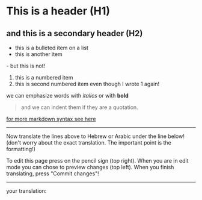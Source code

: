 
# This is a header (H1)
## and this is a secondary header (H2)
- this is a bulleted item on a list
- this is another item

\- but this is not!

1. this is a numbered item
1. this is second numbered item even though I wrote 1 again!

we can emphasize words with *italics* or with **bold**
> and we can indent them if they are a quotation.


[for more markdown syntax see  here](https://guides.github.com/pdfs/markdown-cheatsheet-online.pdf)

***
Now translate the lines above to Hebrew or Arabic under the line below! 
(don't worry about the exact translation. The important point is the formatting!)

To edit this page press on the pencil sign (top right). When you are in edit mode you can chose to preview changes (top left).
When you finish translating, press "Commit changes"!
***
your translation:
